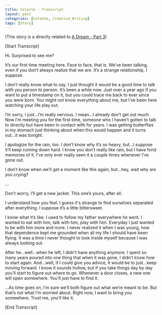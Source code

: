 ```yaml
---
title: Celeste - Transcript
layout: post
categories: [Celeste, Creative_Writing]
tags: [Story]
---
```

(This story is a directly related to [A Dream - Part 3][def])

[Start Transcript]

Hi. Surprised to see me?

It’s our first time meeting here. Face to face, that is. We’ve been talking, even if you don’t always realize that we are. It’s a strange relationship, I suppose.

I don’t really know what to say. I just thought it would be a good time to talk with you person to person. It’s been a while now. Just over a year ago if you want to put a timestamp on it, but you could trace me back to ever since you were born. You might not know everything about me, but I’ve been here watching your life play out.

I’m sorry, I just...I’m really nervous. I mean...I already don’t get out much. Now I’m meeting you for the first time, someone who I haven’t gotten to talk to directly but have been in contact with for years. I was getting butterflies in my stomach just thinking about when this would happen and it turns out...it was tonight.

I apologize for the rain, too. I don’t know why it’s so heavy, but…I suppose it’ll keep coming down hard. I know you don’t really like rain, but I have fond memories of it. I’ve only ever really seen it a couple times whenever I’ve gone out. 

I don’t know when we’ll get a moment like this again, but...hey, wait why are you crying?

…

Don’t worry, I’ll get a new jacket. This one’s yours, after all.

I understand how you feel. I guess it's strange to find ourselves separated after everything. I suppose it’s a little bittersweet.

I know what it’s like. I used to follow my father everywhere he went. I wanted to eat with him, talk with him, play with him. Everyday I just wanted to be with him more and more. I never realized it when I was young, how that dependence kept me grounded when all my life I should have been flying. It was a time I never thought to look inside myself because I was always looking out.

After he...well...when he left, I didn’t have anything anymore. I spent so many years poured into one thing that when it was gone, I didn’t know how to start again. And...well, if I could give you advice, it would be to just...keep moving forward. I know it sounds hollow, but if you take things day by day you’ll start to figure out where to go. Whenever a door closes, a new one will open somewhere. You’ll just have to find it.

...As time goes on, I’m sure we’ll both figure out what we’re meant to be. But that’s not what I’m worried about. Right now, I want to bring you somewhere. Trust me, you’ll like it.

[End Transcript]



[def]: https://skylercomet.github.io/posts/dream-pt-3